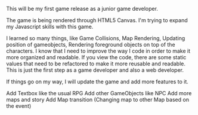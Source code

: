 This will be my first game release as a junior game developer.

The game is being rendered through  HTML5 Canvas. I'm trying to expand my Javascript skills with this game.

I learned so many things, like Game Collisions, Map Rendering, Updating position of gameobjects, Rendering foreground objects on top of the characters. I know that I need to improve the way I code in order to make it more organized and readable. If you view the code, there are some static values that need to be refactored to make it more reusable and readable. This is just the first step as a game developer and also a web developer.

If things go on my way, I will update the game and add more features to it.

Add Textbox like the usual RPG
Add other GameObjects like NPC
Add more maps and story
Add Map transition (Changing map to other Map based on the event)
